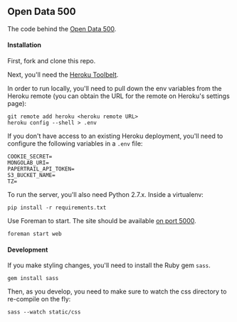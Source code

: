 ## Open Data 500

The code behind the [Open Data 500][].

  [Open Data 500]: http://opendata500.com/us/

#### Installation

First, fork and clone this repo.

Next, you'll need the [Heroku Toolbelt][].

  [Heroku Toolbelt]: https://toolbelt.heroku.com/

In order to run locally, you'll need to pull down the env variables from the
Heroku remote (you can obtain the URL for the remote on Heroku's settings
page):

    git remote add heroku <heroku remote URL>
    heroku config --shell > .env

If you don't have access to an existing Heroku deployment, you'll need to
configure the following variables in a `.env` file:

    COOKIE_SECRET=
    MONGOLAB_URI=
    PAPERTRAIL_API_TOKEN=
    S3_BUCKET_NAME=
    TZ=

To run the server, you'll also need Python 2.7.x.  Inside a virtualenv:

    pip install -r requirements.txt

Use Foreman to start.  The site should be available [on port 5000][].

  [on port 5000]: http://localhost:5000

    foreman start web

#### Development

If you make styling changes, you'll need to install the Ruby gem `sass`.

    gem install sass

Then, as you develop, you need to make sure to watch the css directory to
re-compile on the fly:

    sass --watch static/css
